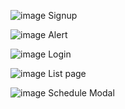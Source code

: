 ![image](https://github.com/San126/zoom-classroom-app/assets/55818344/3bba87ca-9a86-4638-a376-e7cf868cb20c)
Signup

![image](https://github.com/San126/zoom-classroom-app/assets/55818344/9d7b0116-6527-4ca2-a85d-cafdab38659d)
Alert

![image](https://github.com/San126/zoom-classroom-app/assets/55818344/b3367c38-edc7-4167-a39c-c8752840eae6)
Login

![image](https://github.com/user-attachments/assets/4581fd0e-1dc5-4b78-bdc1-0c753ff1a9d9)
List page

![image](https://github.com/San126/zoom-classroom-app/assets/55818344/4aa5421f-6126-46a8-a304-28e66fe80016)
Schedule Modal

